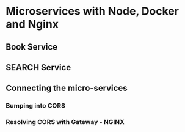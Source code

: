 # Microservices with Node, Docker and Nginx 
## Book Service
## SEARCH Service
## Connecting the micro-services
### Bumping into CORS
### Resolving CORS with Gateway - NGINX
